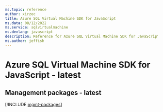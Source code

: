 ```yaml
---
ms.topic: reference
author: xirzec
title: Azure SQL Virtual Machine SDK for JavaScript
ms.data: 08/12/2022
ms.service: sqlvirtualmachine
ms.devlang: javascript
description: Reference for Azure SQL Virtual Machine SDK for JavaScript
ms.author: jeffish
---
```

# Azure SQL Virtual Machine SDK for JavaScript - latest

## Management packages - latest
[!INCLUDE [mgmt-packages](sql-virtual-machine-mgmt-index.md)]